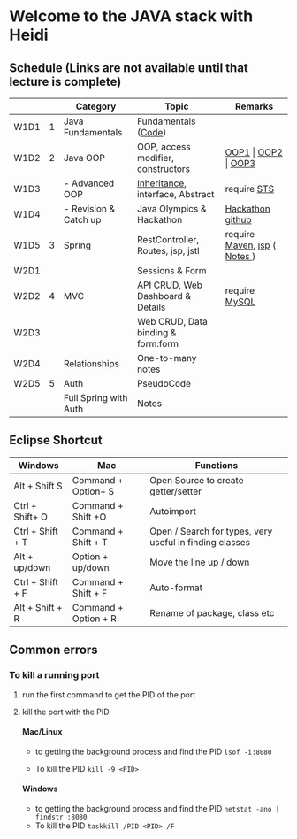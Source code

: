 # Welcome to the JAVA stack with Heidi

## Schedule (Links are not available until that lecture is complete)
<table>
<thead>
    <th></th>
    <th></th>
    <th> Category </th>
    <th> Topic </th>
    <th> Remarks</th>
</thead>
    <tbody>
    <tr>
        <td>W1D1 </td>
        <td>1</td>
        <td>Java Fundamentals</td>
        <td>Fundamentals (<a href="./Java1Fundamentals/">Code</a>)</td>
        <td></td>
    </tr>
    <tr>
        <td>W1D2 </td>
        <td>2</td>
        <td>Java OOP</td>
        <td>OOP, access modifier, constructors 
        </td>
        <td> <a href="./Java2OOP/Part1/OOP1/">OOP1</a> | <a href="./Java2OOP/Part1/OOP2/">OOP2</a> | <a href="./Java2OOP/Part1/OOP3/">OOP3</a></td>
    </tr>
    <tr>
        <td>W1D3 </td>
        <td></td>
        <td> - Advanced OOP</td>
        <td><a href="./Java2OOP/Part2/InheritanceDemo/src/com/heidichen/inheritancedemo/">Inheritance</a>, interface, Abstract</td>
        <td> require <a href="https://login.codingdojo.com/m/315/9381/65677">STS</a></td>
    </tr>
    <tr>
        <td>W1D4 </td>
        <td></td>
        <td>- Revision & Catch up</td>
        <td>Java Olympics & Hackathon</td>
        <td> <a href="https://github.com/heidi1105/JAVA_hackathon">Hackathon github </a></td>
    </tr>
    <tr>
        <td>W1D5 </td>
        <td>3</td>
        <td>Spring</td>
        <td>RestController, Routes, jsp, jstl</td>
        <td> require <a href="https://login.codingdojo.com/m/315/9532/64266">Maven</a>, <a href="https://login.codingdojo.com/m/315/9532/64276">jsp</a> (<a href="./Java3Spring/"> Notes </a>)</td>
    </tr>
    <tr>
        <td>W2D1 </td>
        <td></td>
        <td></td>
        <td>Sessions & Form</td>
        <td> </td>
    </tr>
    <tr>
        <td>W2D2 </td>
        <td>4</td>
        <td> MVC </td>
        <td>API CRUD, Web Dashboard & Details</td>
        <td> require <a href="https://login.codingdojo.com/m/315/9533/64293">MySQL</a> </td>
    </tr>
    <tr>
        <td>W2D3 </td>
        <td></td>
        <td></td>
        <td>Web CRUD, Data binding & form:form </td>
        <td> </td>
    </tr>
    <tr>
        <td> W2D4 </td>
        <td></td>
        <td>Relationships</td>
        <td>One-to-many notes</td>
        <td> </td>
    </tr>
    <tr>
        <td> W2D5 </td>
        <td>5</td>
        <td>Auth</td>
        <td>PseudoCode</td>
        <td> </td>
    </tr>
        <tr>
        <td>  </td>
        <td></td>
        <td>Full Spring with Auth</td>
        <td>Notes </td>
        <td> </td>
    </tr>
    </tbody>
</table>

## Eclipse Shortcut
| Windows | Mac    | Functions |
|----------------- | -----------------| --------------|
| Alt + Shift S  | Command + Option+ S| Open Source to create getter/setter|
| Ctrl + Shift+ O  | Command + Shift +O | Autoimport |
| Ctrl + Shift + T | Command + Shift + T| Open / Search for types, very useful in finding classes|
| Alt + up/down | Option + up/down | Move the line up / down |
| Ctrl + Shift + F| Command + Shift + F | Auto-format | 
|Alt + Shift + R|Command + Option + R|Rename of package, class etc|


## Common errors

### To kill a running port
1. run the first command to get the PID of the port
2. kill the port with the PID. 

    #### **Mac/Linux**
    - to getting the background process and find the PID
    ```lsof -i:8080 ```

    - To kill the PID
    ```kill -9 <PID> ```

    #### **Windows**
    - to getting the background process and find the PID
    ```netstat -ano | findstr :8080```
    - To kill the PID
    ```taskkill /PID <PID> /F ```

